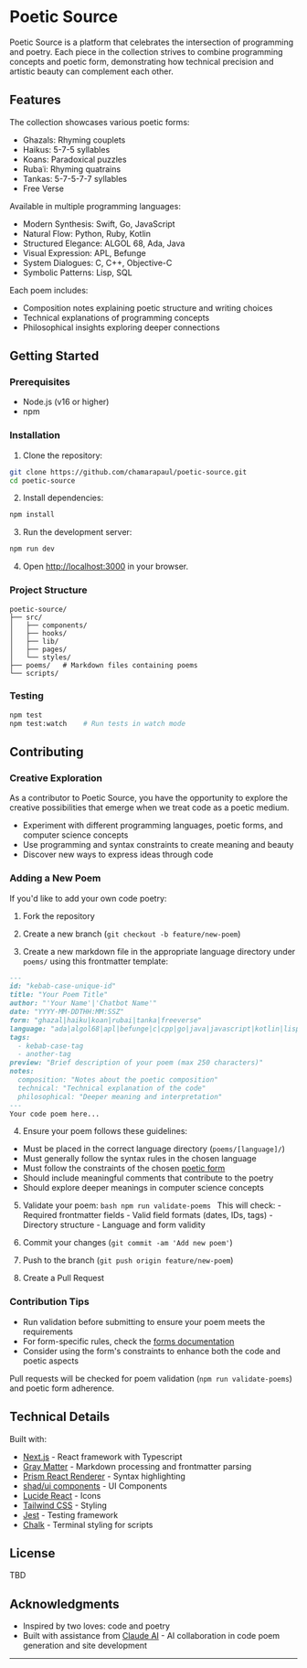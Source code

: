   # Poetic Source

  Poetic Source is a platform that celebrates the intersection of programming and poetry. Each piece in the collection strives to combine programming concepts and poetic form, demonstrating how technical precision and artistic beauty can complement each other.


  ## Features

  The collection showcases various poetic forms:
  - Ghazals: Rhyming couplets
  - Haikus: 5-7-5 syllables
  - Koans: Paradoxical puzzles
  - Rubaʿi: Rhyming quatrains
  - Tankas: 5-7-5-7-7 syllables
  - Free Verse

  Available in multiple programming languages:
  - Modern Synthesis: Swift, Go, JavaScript
  - Natural Flow: Python, Ruby, Kotlin
  - Structured Elegance: ALGOL 68, Ada, Java
  - Visual Expression: APL, Befunge
  - System Dialogues: C, C++, Objective-C
  - Symbolic Patterns: Lisp, SQL

  Each poem includes:
  - Composition notes explaining poetic structure and writing choices
  - Technical explanations of programming concepts
  - Philosophical insights exploring deeper connections

  ## Getting Started

  ### Prerequisites

  - Node.js (v16 or higher)
  - npm

  ### Installation

  1. Clone the repository:
  ```bash
  git clone https://github.com/chamarapaul/poetic-source.git
  cd poetic-source
  ```

  2. Install dependencies:
  ```bash
  npm install
  ```

  3. Run the development server:
  ```bash
  npm run dev
  ```

  4. Open [http://localhost:3000](http://localhost:3000) in your browser.

  ### Project Structure

  ```
  poetic-source/
  ├── src/ 
  │   ├── components/ 
  │   ├── hooks/ 
  │   ├── lib/         
  │   ├── pages/       
  │   └── styles/   
  ├── poems/   # Markdown files containing poems
  └── scripts/         
  ```

  ### Testing

  ```bash
  npm test    
  npm test:watch    # Run tests in watch mode
  ```

  ## Contributing

  ### Creative Exploration

  As a contributor to Poetic Source, you have the opportunity to explore the creative possibilities that emerge when we treat code as a poetic medium. 
  - Experiment with different programming languages, poetic forms, and computer science concepts
  - Use programming and syntax constraints to create meaning and beauty
  - Discover new ways to express ideas through code

  ### Adding a New Poem

  If you'd like to add your own code poetry:

  1. Fork the repository
  2. Create a new branch (`git checkout -b feature/new-poem`)

  3. Create a new markdown file in the appropriate language directory under `poems/` using this frontmatter template:
  ```markdown
  ---
  id: "kebab-case-unique-id"
  title: "Your Poem Title"
  author: "'Your Name'|'Chatbot Name'"
  date: "YYYY-MM-DDTHH:MM:SSZ"
  form: "ghazal|haiku|koan|rubai|tanka|freeverse"
  language: "ada|algol68|apl|befunge|c|cpp|go|java|javascript|kotlin|lisp|objectivec|python|ruby|sql|swift"
  tags: 
    - kebab-case-tag
    - another-tag
  preview: "Brief description of your poem (max 250 characters)"
  notes:
    composition: "Notes about the poetic composition"
    technical: "Technical explanation of the code"
    philosophical: "Deeper meaning and interpretation"
  ---
  Your code poem here...
  ```

  4. Ensure your poem follows these guidelines:
  - Must be placed in the correct language directory (`poems/[language]/`)
  - Must generally follow the syntax rules in the chosen language
  - Must follow the constraints of the chosen [poetic form](http://poeticsource.com/forms)
  - Should include meaningful comments that contribute to the poetry
  - Should explore deeper meanings in computer science concepts

  5. Validate your poem:
    ```bash
    npm run validate-poems
    ```
    This will check:
    - Required frontmatter fields
    - Valid field formats (dates, IDs, tags)
    - Directory structure
    - Language and form validity

  6. Commit your changes (`git commit -am 'Add new poem'`)
  7. Push to the branch (`git push origin feature/new-poem`)
  8. Create a Pull Request

  ### Contribution Tips
  - Run validation before submitting to ensure your poem meets the requirements
  - For form-specific rules, check the [forms documentation](http://poeticsource.com/forms)
  - Consider using the form's constraints to enhance both the code and poetic aspects

  Pull requests will be checked for poem validation (`npm run validate-poems`) and poetic form adherence.

  ## Technical Details

  Built with:
  - [Next.js](https://nextjs.org/) - React framework with Typescript
  - [Gray Matter](https://github.com/jonschlinkert/gray-matter) - Markdown processing and frontmatter parsing
  - [Prism React Renderer](https://github.com/FormidableLabs/prism-react-renderer) - Syntax highlighting
  - [shad/ui components](https://ui.shadcn.com/) - UI Components
  - [Lucide React](https://lucide.dev/guide/packages/lucide-react) - Icons
  - [Tailwind CSS](https://tailwindcss.com/) - Styling
  - [Jest](https://jestjs.io/) - Testing framework
  - [Chalk](https://www.npmjs.com/package/chalk/v/4.1.0) - Terminal styling for scripts

  ## License

  TBD

  ## Acknowledgments

  - Inspired by two loves: code and poetry
  - Built with assistance from [Claude AI](https://www.anthropic.com) - AI collaboration in code poem generation and site development

  ---
  